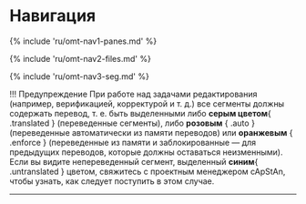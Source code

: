 # Навигация

<!-- section: navigation panes -->

{% include 'ru/omt-nav1-panes.md' %}

<!-- section: navigation files -->

{% include 'ru/omt-nav2-files.md' %}

<!-- section: navigation segments -->

{% include 'ru/omt-nav3-seg.md' %}

<!-- prettier-ignore -->
!!! Предупреждение
    При работе над задачами редактирования (например, верификацией, корректурой и т. д.) все сегменты должны содержать перевод, т. е. быть выделенными либо **серым цветом**{ .translated } (переведенные сегменты), либо **розовым** { .auto } (переведенные автоматически из памяти переводов) или **оранжевым** { .enforce } (переведенные из памяти и заблокированные — для предыдущих переводов, которые должны оставаться неизменными). Если вы видите непереведенный сегмент, выделенный **синим**{ .untranslated } цветом, свяжитесь с проектным менеджером cApStAn, чтобы узнать, как следует поступить в этом случае.

---
